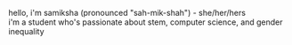 hello, i'm samiksha (pronounced "sah-mik-shah") - she/her/hers
<br> i'm a student who's passionate about stem, computer science, and gender inequality

<!---
itz-prog/itz-prog is a ✨ special ✨ repository because its `README.md` (this file) appears on your GitHub profile.
You can click the Preview link to take a look at your changes.
--->

